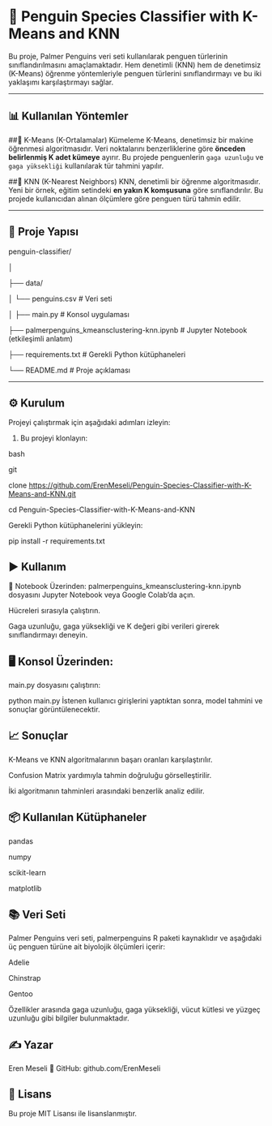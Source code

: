 # 🐧 Penguin Species Classifier with K-Means and KNN

Bu proje, Palmer Penguins veri seti kullanılarak penguen türlerinin sınıflandırılmasını amaçlamaktadır. Hem denetimli (KNN) hem de denetimsiz (K-Means) öğrenme yöntemleriyle penguen türlerini sınıflandırmayı ve bu iki yaklaşımı karşılaştırmayı sağlar.

---

## 📊 Kullanılan Yöntemler

##🔹 K-Means (K-Ortalamalar) Kümeleme
K-Means, denetimsiz bir makine öğrenmesi algoritmasıdır. Veri noktalarını benzerliklerine göre **önceden belirlenmiş K adet kümeye** ayırır. Bu projede penguenlerin `gaga uzunluğu` ve `gaga yüksekliği` kullanılarak tür tahmini yapılır.

##🔹 KNN (K-Nearest Neighbors)
KNN, denetimli bir öğrenme algoritmasıdır. Yeni bir örnek, eğitim setindeki **en yakın K komşusuna** göre sınıflandırılır. Bu projede kullanıcıdan alınan ölçümlere göre penguen türü tahmin edilir.

---

## 📁 Proje Yapısı

penguin-classifier/

│

├── data/

│ └── penguins.csv # Veri seti

│
├── main.py # Konsol uygulaması

├── palmerpenguins_kmeansclustering-knn.ipynb # Jupyter Notebook (etkileşimli anlatım)

├── requirements.txt # Gerekli Python kütüphaneleri

└── README.md # Proje açıklaması

---

## ⚙️ Kurulum

Projeyi çalıştırmak için aşağıdaki adımları izleyin:

1. Bu projeyi klonlayın:

bash

git 

clone https://github.com/ErenMeseli/Penguin-Species-Classifier-with-K-Means-and-KNN.git

cd Penguin-Species-Classifier-with-K-Means-and-KNN

Gerekli Python kütüphanelerini yükleyin:

pip install -r requirements.txt

## ▶️ Kullanım
🔬 Notebook Üzerinden:
palmerpenguins_kmeansclustering-knn.ipynb dosyasını Jupyter Notebook veya Google Colab’da açın.

Hücreleri sırasıyla çalıştırın.

Gaga uzunluğu, gaga yüksekliği ve K değeri gibi verileri girerek sınıflandırmayı deneyin.

## 🖥️ Konsol Üzerinden:
main.py dosyasını çalıştırın:

python main.py
İstenen kullanıcı girişlerini yaptıktan sonra, model tahmini ve sonuçlar görüntülenecektir.

## 📈 Sonuçlar
K-Means ve KNN algoritmalarının başarı oranları karşılaştırılır.

Confusion Matrix yardımıyla tahmin doğruluğu görselleştirilir.

İki algoritmanın tahminleri arasındaki benzerlik analiz edilir.

## 📦 Kullanılan Kütüphaneler
pandas

numpy

scikit-learn

matplotlib

## 📚 Veri Seti
Palmer Penguins veri seti, palmerpenguins R paketi kaynaklıdır ve aşağıdaki üç penguen türüne ait biyolojik ölçümleri içerir:

Adelie

Chinstrap

Gentoo

Özellikler arasında gaga uzunluğu, gaga yüksekliği, vücut kütlesi ve yüzgeç uzunluğu gibi bilgiler bulunmaktadır.

## ✍️ Yazar
Eren Meseli
📧 GitHub: github.com/ErenMeseli

## 📝 Lisans
Bu proje MIT Lisansı ile lisanslanmıştır.

